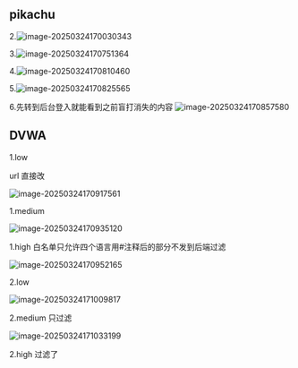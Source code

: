 ## pikachu

2.![image-20250324170030343](http://cdn.jsdelivr.net/gh/LynnJY/NoteDemo/20250324170030462.png)

3.![image-20250324170751364](http://cdn.jsdelivr.net/gh/LynnJY/NoteDemo/20250324170751432.png)

4.![image-20250324170810460](http://cdn.jsdelivr.net/gh/LynnJY/NoteDemo/20250324170810530.png)

5.![image-20250324170825565](http://cdn.jsdelivr.net/gh/LynnJY/NoteDemo/20250324170825616.png)

6.先转到后台登入就能看到之前盲打消失的内容 ![image-20250324170857580](http://cdn.jsdelivr.net/gh/LynnJY/NoteDemo/20250324170857686.png)

## DVWA

1.low

url 直接改

![image-20250324170917561](http://cdn.jsdelivr.net/gh/LynnJY/NoteDemo/20250324170917625.png)

1.medium

![image-20250324170935120](http://cdn.jsdelivr.net/gh/LynnJY/NoteDemo/20250324170935233.png)

1.high 白名单只允许四个语言用#注释后的部分不发到后端过滤

![image-20250324170952165](http://cdn.jsdelivr.net/gh/LynnJY/NoteDemo/20250324170952265.png)

2.low

![image-20250324171009817](http://cdn.jsdelivr.net/gh/LynnJY/NoteDemo/20250324171009941.png)

2.medium 只过滤 

![image-20250324171033199](http://cdn.jsdelivr.net/gh/LynnJY/NoteDemo/20250324171033262.png)

2.high 过滤了 <script> 和其大小写用别的语句

![image-20250324171054064](http://cdn.jsdelivr.net/gh/LynnJY/NoteDemo/20250324171054130.png)

3.low

![image-20250324171110419](http://cdn.jsdelivr.net/gh/LynnJY/NoteDemo/20250324171110530.png)

3.medium   Name 部分只过滤 <script> 所以前端改一下 name 长度限制然后用其他语句或者大小写，双写就可以绕过

![image-20250324171133248](http://cdn.jsdelivr.net/gh/LynnJY/NoteDemo/20250324171133304.png)

3.high 和 medium 差不多只是大小写也不能用了

![image-20250324171326905](http://cdn.jsdelivr.net/gh/LynnJY/NoteDemo/20250324171327004.png)

```python
#!/usr/bin/env python3
# -*- coding: utf-8 -*-
# @Time : 2025/3/24 16:12
# @Author : Lynn
# @Site : 
# @Describe:
import numpy as np

def strassen_multiply(A, B):
    """ Strassen 矩阵乘法，适用于 2^k x 2^k 的方阵 """
    n = A.shape[0]

    # 当矩阵足够小（如 1x1），直接相乘
    if n == 1:
        return A * B

    # 将 A 和 B 拆分为 4 个子矩阵
    mid = n // 2
    A11, A12, A21, A22 = A[:mid, :mid], A[:mid, mid:], A[mid:, :mid], A[mid:, mid:]
    B11, B12, B21, B22 = B[:mid, :mid], B[:mid, mid:], B[mid:, :mid], B[mid:, mid:]

    # 计算 7 个 Strassen 乘积
    M1 = strassen_multiply(A11 + A22, B11 + B22)
    M2 = strassen_multiply(A21 + A22, B11)
    M3 = strassen_multiply(A11, B12 - B22)
    M4 = strassen_multiply(A22, B21 - B11)
    M5 = strassen_multiply(A11 + A12, B22)
    M6 = strassen_multiply(A21 - A11, B11 + B12)
    M7 = strassen_multiply(A12 - A22, B21 + B22)

    # 计算 C 的 4 个分块
    C11 = M1 + M4 - M5 + M7
    C12 = M3 + M5
    C21 = M2 + M4
    C22 = M1 - M2 + M3 + M6

    # 组合 C 矩阵
    C = np.zeros((n, n), dtype=int)
    C[:mid, :mid] = C11
    C[:mid, mid:] = C12
    C[mid:, :mid] = C21
    C[mid:, mid:] = C22

    return C

def next_power_of_2(n):
    """ 计算大于等于 n 的最小 2^k """
    power = 1
    while power < n:
        power *= 2
        return power

    def pad_matrix(A):
        """ 若矩阵维度不是 2^k，则填充 0 使其变为 2^k x 2^k """
        n, m = A.shape
        max_dim = next_power_of_2(max(n, m))
        padded_A = np.zeros((max_dim, max_dim), dtype=int)
        padded_A[:n, :m] = A
        return padded_A

    # 生成两个 8x8 的随机整数矩阵
    size = 8  # 2^k
    A = np.random.randint(1, 10, (size, size))
    B = np.random.randint(1, 10, (size, size))

    # 确保是 2^k 维度
    A_padded = pad_matrix(A)
    B_padded = pad_matrix(B)

    # 执行 Strassen 矩阵乘法
    C_strassen = strassen_multiply(A_padded, B_padded)

    # 验证结果是否正确（与 NumPy 的矩阵乘法进行比较）
    C_numpy = np.dot(A_padded, B_padded)

    # 输出计算结果
    print("矩阵 A：\n", A)
    print("矩阵 B：\n", B)
    print("Strassen 乘法结果：\n", C_strassen[:size, :size])  # 还原原始大小
    print("NumPy 乘法结果：\n", C_numpy[:size, :size])

    # 验证结果是否一致
    if np.array_equal(C_strassen, C_numpy):
        print("✅ 结果正确！Strassen 乘法与标准矩阵乘法结果一致。")
    else:
        print("❌ 结果错误！请检查实现。")```echarts
        // Built-in variables:
            //   1. myChart: ECharts instance
            //   2. echarts: ECharts module
            //   3. option:  ECharts option object
            //   4. this:    ECharts plugin instance
            // More examples: https://echarts.apache.org/examples/en/index.html#chart-type-line
            // All code within this block will be evaluated (eval). Exercise caution.
            // Use the following comment to set chart dimensions (otherwise defaults apply):
                // {height: "300px", width: ""}

                option = {
                    tooltip: { trigger: 'item' },
                    legend: { top: '5%', left: 'center' },
                    series: [{
                        name: 'Access From',
                        type: 'pie',
                        radius: ['40%', '70%'],
                        avoidLabelOverlap: false,
                        label: { show: false, position: 'center' },
                        emphasis: { label: { show: true,  fontSize: 40,  fontWeight: 'bold' } },
                        labelLine: { show: false },
                        data: [
                            {value: 1548, name: 'Search Engine'},
                            {value: 735, name: 'Direct'},
                            {value: 580, name: 'Email'},
                            {value: 484, name: 'Union Ads'},
                            {value: 310, name: 'Video Ads'}
                        ]
                    }]
                }
```

```

